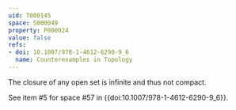 ```yaml
---
uid: T000145
space: S000049
property: P000024
value: false
refs:
- doi: 10.1007/978-1-4612-6290-9_6
  name: Counterexamples in Topology
---
```


The closure of any open set is infinite and thus not compact.

See item #5 for space #57 in {{doi:10.1007/978-1-4612-6290-9_6}}.
